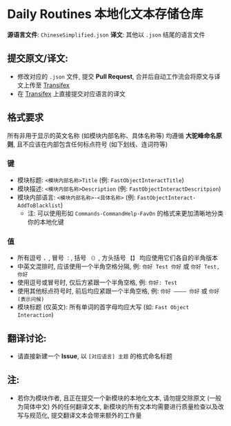 # Daily Routines 本地化文本存储仓库

**源语言文件**: `ChineseSimplified.json` 
**译文**: 其他以 `.json` 结尾的语言文件

## **提交原文/译文:**

- 修改对应的 `.json` 文件, 提交 **Pull Request**, 合并后自动工作流会将原文与译文上传至 [Transifex](https://explore.transifex.com/dailyroutines/dailyroutines/)
- 在 [Transifex](https://explore.transifex.com/dailyroutines/dailyroutines/) 上直接提交对应语言的译文

## 格式要求

所有非用于显示的英文名称 (如模块内部名称、具体名称等) 均遵循 **大驼峰命名原则**, 且不应该在内部包含任何标点符号 (如下划线、连词符等)

### 键

- 模块标题: `<模块内部名称>Title` (例: `FastObjectInteractTitle`)
- 模块描述: `<模块内部名称>Description` (例: `FastObjectInteractDescritpion`)
- 模块内部语言: `<模块内部名称>-<具体名称>` (例: `FastObjectInteract-AddToBlacklist`)
    - 注: 可以使用形如 `Commands-CommandHelp-FavOn` 的格式来更加清晰地分类你的本地化键

### 值

- 所有逗号 `，`, 冒号 `：`, 括号 `（）`, 方头括号 `【】` 均应使用它们各自的半角版本
- 中英文混排时, 应该使用一个半角空格分隔, 例: `你好 Test 你好` 或 `你好 Test, 你好`
- 使用逗号或冒号时, 仅后方紧跟一个半角空格, 例: `你好: Test`
- 使用其他标点符号时, 前后均应紧跟一个半角空格, 例: `你好 ———— 你好` 或 `你好 (表示问候)`
- 模块标题 (仅英文): 所有单词的首字母均应大写 (如: `Fast Object Interaction`)

## **翻译讨论:**

- 请直接新建一个 **Issue**, 以 `[对应语言] 主题` 的格式命名标题

## **注:**

- 若你为模块作者, 且正在提交一个新模块的本地化文本, 请勿提交除原文 (一般为简体中文) 外的任何翻译文本, 新模块的所有文本均需要进行质量检查以及改写与规范化, 提交翻译文本会带来额外的工作量